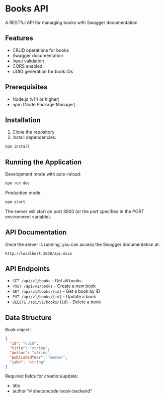 # Books API

A RESTful API for managing books with Swagger documentation.

## Features

- CRUD operations for books
- Swagger documentation
- Input validation
- CORS enabled
- UUID generation for book IDs

## Prerequisites

- Node.js (v14 or higher)
- npm (Node Package Manager)

## Installation

1. Clone the repository
2. Install dependencies:
```bash
npm install
```

## Running the Application

Development mode with auto-reload:
```bash
npm run dev
```

Production mode:
```bash
npm start
```

The server will start on port 3000 (or the port specified in the PORT environment variable).

## API Documentation

Once the server is running, you can access the Swagger documentation at:
```
http://localhost:3000/api-docs
```

## API Endpoints

- `GET /api/v1/books` - Get all books
- `POST /api/v1/books` - Create a new book
- `GET /api/v1/books/{id}` - Get a book by ID
- `PUT /api/v1/books/{id}` - Update a book
- `DELETE /api/v1/books/{id}` - Delete a book

## Data Structure

Book object:
```json
{
  "id": "uuid",
  "title": "string",
  "author": "string",
  "publishedYear": "number",
  "isbn": "string"
}
```

Required fields for creation/update:
- title
- author "# shecancode-book-backend" 
